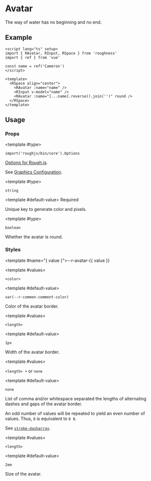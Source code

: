<script lang="ts" setup>
import { RAvatar, RDetails, RInput, RSpace, RTable, RText } from 'roughness'
import { ref } from 'vue'

const name = ref('Cameron')
</script>

# Avatar

The way of water has no beginning and no end.

## Example

<RDetails>
  <template #summary>Show Code</template>

```vue
<script lang="ts" setup>
import { RAvatar, RInput, RSpace } from 'roughness'
import { ref } from 'vue'

const name = ref('Cameron')
</script>

<template>
  <RSpace align="center">
    <RAvatar :name="name" />
    <RInput v-model="name" />
    <RAvatar :name="[...name].reverse().join('')" round />
  </RSpace>
</template>
```

</RDetails>

<RSpace align="center">
  <RAvatar :name="name" />
  <RInput v-model="name" />
  <RAvatar :name="[...name].reverse().join('')" round />
</RSpace>

## Usage

### Props

<RPropsTable>

  <RProp name="graphics-options">

  <template #type>

  `import('roughjs/bin/core').Options`

  </template>

  [Options for Rough.js](https://github.com/rough-stuff/rough/wiki#options).

  See [Graphics Configuration](/components/graphics#component-prop).

  </RProp>

  <RProp name="name">

  <template #type>

  `string`

  </template>

  <template #default-value>
    <RText type="error">Required</RText>
  </template>

  Unique key to generate color and pixels.

  </RProp>

  <RProp name="round">

  <template #type>

  `boolean`

  </template>

  Whether the avatar is round.

  </RProp>

</RPropsTable>

### Styles

<RStylesTable>

  <template #name="{ value }">--r-avatar-{{ value }}</template>

  <RStyle name="border-color">

  <template #values>

  `<color>`

  </template>

  <template #default-value>

  `var(--r-common-comment-color)`

  </template>

  Color of the avatar border.

  </RStyle>

  <RStyle name="border-width">

  <template #values>

  `<length>`

  </template>

  <template #default-value>

  `1px`

  </template>

  Width of the avatar border.

  </RStyle>

  <RStyle name="border-dash">

  <template #values>

  `<length> +` or `none`

  </template>

  <template #default-value>

  `none`

  </template>

  List of comma and/or whitespace separated the lengths of alternating dashes and gaps of the avatar border.

  An odd number of values will be repeated to yield an even number of values. Thus, `8` is equivalent to `8 8`.

  See [`stroke-dasharray`](https://developer.mozilla.org/en-US/docs/Web/SVG/Attribute/stroke-dasharray).

  </RStyle>

  <RStyle name="size">

  <template #values>

  `<length>`

  </template>

  <template #default-value>

  `2em`

  </template>

  Size of the avatar.

  </RStyle>

</RStylesTable>
